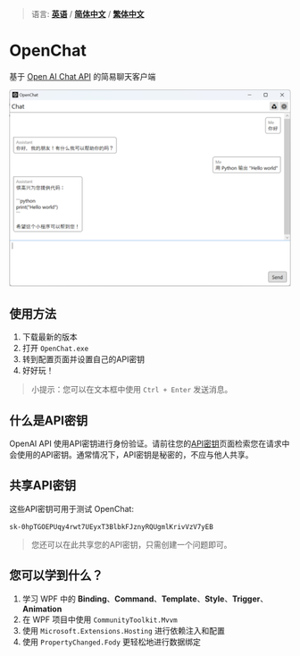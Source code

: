 > 语言: **[英语](https://github.com/SlimeNull/OpenChat/blob/main/README.md)** / **[简体中文](https://github.com/SlimeNull/OpenChat/blob/main/README_ZH-HANS.md)** / **[繁体中文](https://github.com/SlimeNull/OpenChat/blob/main/README_ZH-HANT.md)**

# OpenChat

基于 [Open AI Chat API](https://platform.openai.com/docs/guides/chat) 的简易聊天客户端

![预览](assets/preview.png)

## 使用方法

1. 下载最新的版本
2. 打开 `OpenChat.exe`
3. 转到配置页面并设置自己的API密钥
4. 好好玩！

> 小提示：您可以在文本框中使用 `Ctrl + Enter` 发送消息。

## 什么是API密钥

OpenAI API 使用API密钥进行身份验证。请前往您的[API密钥](https://platform.openai.com/account/api-keys)页面检索您在请求中会使用的API密钥。通常情况下，API密钥是秘密的，不应与他人共享。

## 共享API密钥

这些API密钥可用于测试 OpenChat:

```
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
```

> 您还可以在此共享您的API密钥，只需创建一个问题即可。

## 您可以学到什么？

1. 学习 WPF 中的 **Binding**、**Command**、**Template**、**Style**、**Trigger**、**Animation**
2. 在 WPF 项目中使用 `CommunityToolkit.Mvvm`
3. 使用 `Microsoft.Extensions.Hosting` 进行依赖注入和配置
4. 使用 `PropertyChanged.Fody` 更轻松地进行数据绑定
